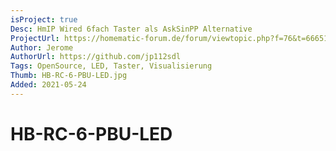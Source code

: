 ```yaml
---
isProject: true
Desc: HmIP Wired 6fach Taster als AskSinPP Alternative
ProjectUrl: https://homematic-forum.de/forum/viewtopic.php?f=76&t=66651
Author: Jerome
AuthorUrl: https://github.com/jp112sdl
Tags: OpenSource, LED, Taster, Visualisierung
Thumb: HB-RC-6-PBU-LED.jpg
Added: 2021-05-24
---
```


# HB-RC-6-PBU-LED
